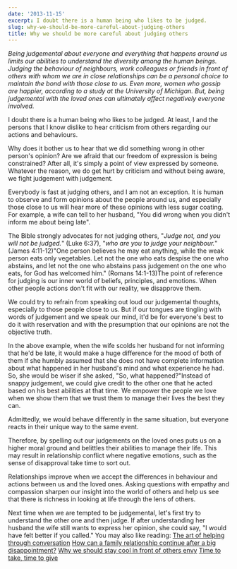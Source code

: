 ```yaml
---
date: '2013-11-15'
excerpt: I doubt there is a human being who likes to be judged.
slug: why-we-should-be-more-careful-about-judging-others
title: Why we should be more careful about judging others
---
```


*Being judgemental about everyone and everything that happens around us limits our abilities to understand the diversity among the human beings. Judging the behaviour of neighbours, work colleagues or friends in front of others with whom we are in close relationships can be a personal choice to maintain the bond with those close to us. Even more, women who gossip are happier, according to a study at the University of Michigan. But, being judgemental with the loved ones can ultimately affect negatively everyone involved.*

I doubt there is a human being who likes to be judged. At least, I and the persons that I know dislike to hear criticism from others regarding our actions and behaviours.

Why does it bother us to hear that we did something wrong in other person's opinion? Are we afraid that our freedom of expression is being constrained? After all, it's simply a point of view expressed by someone. Whatever the reason, we do get hurt by criticism and without being aware, we fight judgement with judgement.

Everybody is fast at judging others, and I am not an exception. It is human to observe and form opinions about the people around us, and especially those close to us will hear more of these opinions with less sugar coating. For example, a wife can tell to her husband, "You did wrong when you didn't inform me about being late".

The Bible strongly advocates for not judging others, "*Judge not, and you will not be judged.*" (Luke 6:37), "*who are you to judge your neighbour.*"(James 4:11-12)"One person believes he may eat anything, while the weak person eats only vegetables. Let not the one who eats despise the one who abstains, and let not the one who abstains pass judgement on the one who eats, for God has welcomed him." (Romans 14:1-13)The point of reference for judging is our inner world of beliefs, principles, and emotions. When other people actions don't fit with our reality, we disapprove them.

We could try to refrain from speaking out loud our judgemental thoughts, especially to those people close to us. But if our tongues are tingling with words of judgement and we speak our mind, it'd be for everyone's best to do it with reservation and with the presumption that our opinions are not the objective truth.

In the above example, when the wife scolds her husband for not informing that he'd be late, it would make a huge difference for the mood of both of them if she humbly assumed that she does not have complete information about what happened in her husband's mind and what experience he had. So, she would be wiser if she asked, "So, what happened?"Instead of snappy judgement, we could give credit to the other one that he acted based on his best abilities at that time. We empower the people we love when we show them that we trust them to manage their lives the best they can.

Admittedly, we would behave differently in the same situation, but everyone reacts in their unique way to the same event.

Therefore, by spelling out our judgements on the loved ones puts us on a higher moral ground and belittles their abilities to manage their life. This may result in relationship conflict where negative emotions, such as the sense of disapproval take time to sort out.

Relationships improve when we accept the differences in behaviour and actions between us and the loved ones. Asking questions with empathy and compassion sharpen our insight into the world of others and help us see that there is richness in looking at life through the lens of others.

Next time when we are tempted to be judgemental, let's first try to understand the other one and then judge. If after understanding her husband the wife still wants to express her opinion, she could say, "I would have felt better if you called."
You may also like reading:
[The art of helping through conversation](http://www.flyingthoughts.net/?p=903)
[How can a family relationship continue after a big disappointment?](http://www.flyingthoughts.net/?p=883)
[Why we should stay cool in front of others envy](http://www.flyingthoughts.net/?p=797)
[Time to take, time to give](http://www.flyingthoughts.net/?p=822)
